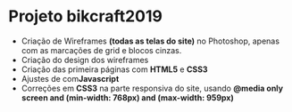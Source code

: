 <h1>Projeto bikcraft2019</h1>


<ul>
	<li>Criação de Wireframes <strong>(todas as telas do site)</strong> no Photoshop, apenas com as marcações de grid e blocos cinzas.</li>
	<li>Criação do design dos wireframes</li>
	<li>Criação das primeira páginas com <strong>HTML5</strong> e <strong>CSS3</strong></li>
	<li>Ajustes de  com<strong>Javascript</strong></li>
	<li>Correções em <strong>CSS3</strong> na parte responsiva do site, usando <strong>@media only screen and (min-width: 768px) and (max-width: 959px)</strong></li>
</ul>




